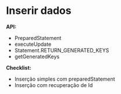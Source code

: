 # Inserir dados

**API:** 

- PreparedStatement 
- executeUpdate 
- Statement.RETURN_GENERATED_KEYS 
- getGeneratedKeys 

**Checklist:** 

- Inserção simples com preparedStatement 
- Inserção com recuperação de Id 